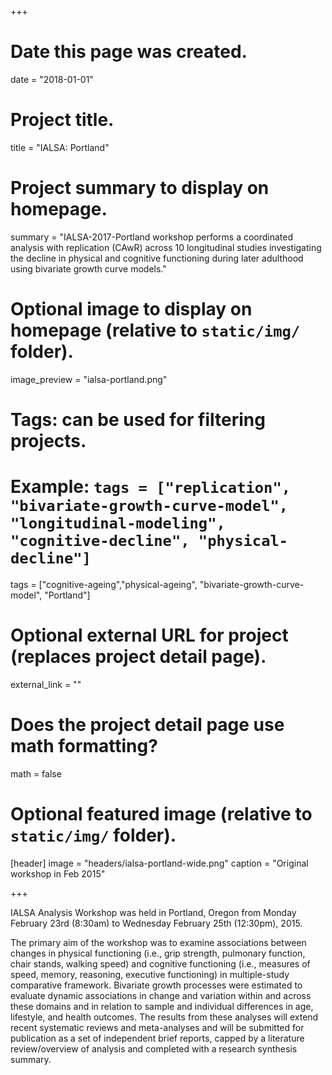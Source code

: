+++
# Date this page was created.
date = "2018-01-01"

# Project title.
title = "IALSA: Portland"

# Project summary to display on homepage.
summary = "IALSA-2017-Portland workshop performs a coordinated analysis with replication (CAwR) across 10 longitudinal studies investigating the decline in physical and cognitive functioning during later adulthood using bivariate growth curve models."

# Optional image to display on homepage (relative to `static/img/` folder).
image_preview = "ialsa-portland.png"

# Tags: can be used for filtering projects.
# Example: `tags = ["replication", "bivariate-growth-curve-model", "longitudinal-modeling", "cognitive-decline", "physical-decline"]`
tags = ["cognitive-ageing","physical-ageing", "bivariate-growth-curve-model", "Portland"]

# Optional external URL for project (replaces project detail page).
external_link = ""

# Does the project detail page use math formatting?
math = false

# Optional featured image (relative to `static/img/` folder).
[header]
image = "headers/ialsa-portland-wide.png"
caption = "Original workshop in Feb 2015"

+++

IALSA Analysis Workshop was held in Portland, Oregon from Monday February 23rd (8:30am) to Wednesday February 25th (12:30pm), 2015.

The primary aim of the workshop was to examine associations between changes in physical functioning (i.e., grip strength, pulmonary function, chair stands, walking speed) and cognitive functioning (i.e., measures of speed, memory, reasoning, executive functioning) in multiple-study comparative framework. Bivariate growth processes were estimated to evaluate dynamic associations in change and variation within and across these domains and in relation to sample and individual differences in age, lifestyle, and health outcomes. The results from these analyses will extend recent systematic reviews and meta-analyses and will be submitted for publication as a set of independent brief reports, capped by a literature review/overview of analysis and completed with a research synthesis summary.
